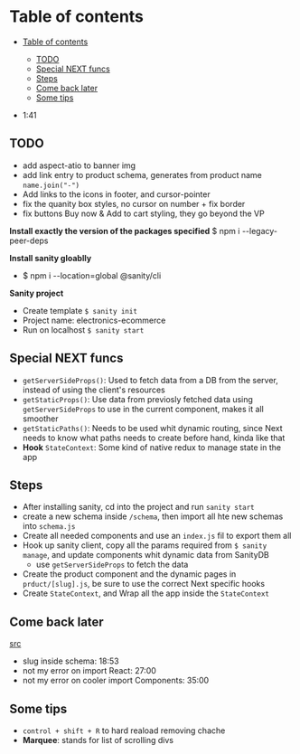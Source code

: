# Table of contents
- [Table of contents](#table-of-contents)
  - [TODO](#todo)
  - [Special NEXT funcs](#special-next-funcs)
  - [Steps](#steps)
  - [Come back later](#come-back-later)
  - [Some tips](#some-tips)

- 1:41

## TODO
- add aspect-atio to banner img
- add link entry to product schema, generates from product name `name.join("-")`
- Add links to the icons in footer, and cursor-pointer
- fix the quanity box styles, no cursor on number + fix border
- fix buttons Buy now & Add to cart styling, they go beyond the VP


**Install exactly the version of the packages specified**
$ npm i --legacy-peer-deps

**Install sanity gloablly**
- $ npm i --location=global @sanity/cli

**Sanity project**
- Create template `$ sanity init`
- Project name: electronics-ecommerce
- Run on localhost `$ sanity start` 


## Special NEXT funcs
- `getServerSideProps()`: Used to fetch data from a DB from the server, instead of using the client's resources
- `getStaticProps()`: Use data from previosly fetched data using `getServerSideProps` to use in the current component, makes it all smoother
- `getStaticPaths()`: Needs to be used whit dynamic routing, since Next needs to know what paths needs to create before hand, kinda like that
- **Hook** `StateContext`: Some kind of native redux to manage state in the app


## Steps
- After installing sanity, cd into the project and run `sanity start`
- create a new schema inside `/schema`, then import all hte new schemas into `schema.js`
- Create all needed components and use an `index.js` fil to export them all
- Hook up sanity client, copy all the params required from `$ sanity manage`, and update components whit dynamic data from SanityDB
  - use `getServerSideProps` to fetch the data
- Create the product component and the dynamic pages in `prduct/[slug].js`, be sure to use the correct Next specific hooks
- Create `StateContext`, and Wrap all the app inside the `StateContext`


## Come back later
[src](https://www.youtube.com/watch?v=4mOkFXyxfsU)
- slug inside schema: 18:53
- not my error on import React: 27:00
- not my error on cooler import Components: 35:00

## Some tips
- `control + shift + R` to hard reaload removing chache
- **Marquee**: stands for list of scrolling divs